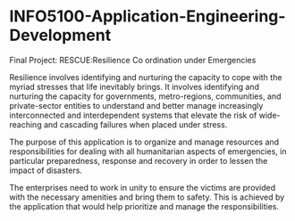 # INFO5100-Application-Engineering-Development
 
Final Project:
RESCUE:Resilience Co ordination under Emergencies

Resilience involves identifying and nurturing the capacity to cope with the myriad stresses that life inevitably brings. It involves identifying and nurturing the capacity for governments, metro-regions, communities, and private-sector entities to understand and better manage increasingly interconnected and interdependent systems that elevate the risk of wide-reaching and cascading failures when placed under stress. 
 
The purpose of this application is to organize and manage resources and responsibilities for dealing with all humanitarian aspects of emergencies, in particular preparedness, response and recovery in order to lessen the impact of disasters. 

The enterprises need to work in unity to ensure the victims are provided with the necessary amenities and bring them to safety. This is achieved by the application that would help prioritize and manage the responsibilities.
